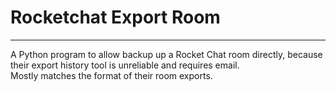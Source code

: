 # Rocketchat Export Room
****
A Python program to allow backup up a Rocket Chat room directly, because their export history tool is unreliable and requires email.  
Mostly matches the format of their room exports.
